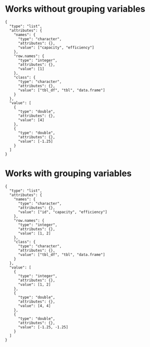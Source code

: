 # Works without grouping variables

    {
      "type": "list",
      "attributes": {
        "names": {
          "type": "character",
          "attributes": {},
          "value": ["capacity", "efficiency"]
        },
        "row.names": {
          "type": "integer",
          "attributes": {},
          "value": [1]
        },
        "class": {
          "type": "character",
          "attributes": {},
          "value": ["tbl_df", "tbl", "data.frame"]
        }
      },
      "value": [
        {
          "type": "double",
          "attributes": {},
          "value": [4]
        },
        {
          "type": "double",
          "attributes": {},
          "value": [-1.25]
        }
      ]
    }

# Works with grouping variables

    {
      "type": "list",
      "attributes": {
        "names": {
          "type": "character",
          "attributes": {},
          "value": ["id", "capacity", "efficiency"]
        },
        "row.names": {
          "type": "integer",
          "attributes": {},
          "value": [1, 2]
        },
        "class": {
          "type": "character",
          "attributes": {},
          "value": ["tbl_df", "tbl", "data.frame"]
        }
      },
      "value": [
        {
          "type": "integer",
          "attributes": {},
          "value": [1, 2]
        },
        {
          "type": "double",
          "attributes": {},
          "value": [4, 4]
        },
        {
          "type": "double",
          "attributes": {},
          "value": [-1.25, -1.25]
        }
      ]
    }


